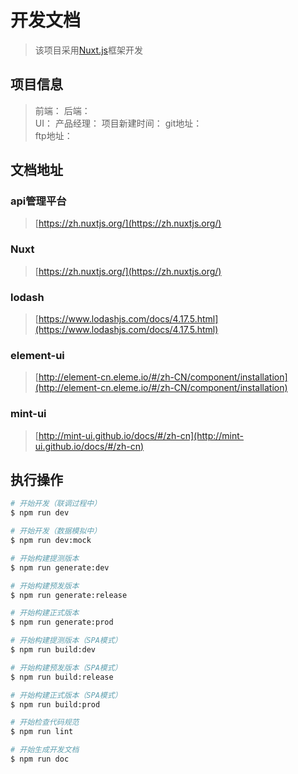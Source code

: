 # 开发文档

> 该项目采用[Nuxt.js](https://nuxtjs.org)框架开发

## 项目信息
> 前端：
> 后端：  
> UI： 
> 产品经理：
> 项目新建时间：
> git地址：  
> ftp地址：  

## 文档地址
### api管理平台

> [https://zh.nuxtjs.org/](https://zh.nuxtjs.org/)

### Nuxt

> [https://zh.nuxtjs.org/](https://zh.nuxtjs.org/)

### lodash

> [https://www.lodashjs.com/docs/4.17.5.html](https://www.lodashjs.com/docs/4.17.5.html)

### element-ui

> [http://element-cn.eleme.io/#/zh-CN/component/installation](http://element-cn.eleme.io/#/zh-CN/component/installation)

### mint-ui

> [http://mint-ui.github.io/docs/#/zh-cn](http://mint-ui.github.io/docs/#/zh-cn)

## 执行操作

``` bash
# 开始开发（联调过程中）
$ npm run dev

# 开始开发（数据模拟中）
$ npm run dev:mock

# 开始构建提测版本
$ npm run generate:dev

# 开始构建预发版本
$ npm run generate:release

# 开始构建正式版本
$ npm run generate:prod

# 开始构建提测版本（SPA模式）
$ npm run build:dev

# 开始构建预发版本（SPA模式）
$ npm run build:release

# 开始构建正式版本（SPA模式）
$ npm run build:prod

# 开始检查代码规范
$ npm run lint

# 开始生成开发文档
$ npm run doc
```